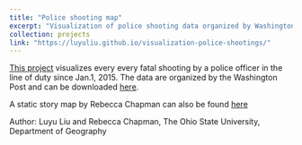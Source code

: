 ```yaml
---
title: "Police shooting map"
excerpt: "Visualization of police shooting data organized by Washington post <br/><img src='/images/police_shooting.PNG'>"
collection: projects
link: "https://luyuliu.github.io/visualization-police-shootings/"
---
```


[This project](https://luyuliu.github.io/visualization-police-shootings/) visualizes every every fatal shooting by a police officer in the line of duty since Jan.1, 2015. The data are organized by the Washington Post and can be downloaded [here](https://github.com/washingtonpost/data-police-shootings).

A static story map by Rebecca Chapman can also be found [here](https://luyuliu.github.io/visualization-police-shootings/data/rebecca_chapman_shooting_map.jpg)

Author: Luyu Liu and Rebecca Chapman, The Ohio State University, Department of Geography
